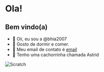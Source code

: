 # Ola!
## Bem vindo(a) 
- 👋 Oii, eu sou a @bhia2007
- 👀 Gosto de dormir e comer.
- 🌱 Meu email de contato é [email](beatriz.garcia.oliveira@escola.pr.gov.br)
- 💞️ Tenho uma cachorrinha chamada Astrid 

![Scratch](https://img.shields.io/badge/bio.link-000000%7D?style=for-the-badge&logo=biolink&logoColor=white)

